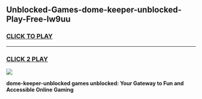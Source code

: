 
## Unblocked-Games-dome-keeper-unblocked-Play-Free-lw9uu
<h3>
<a href="https://premium76.site?title=dome-keeper-unblocked&ref=23A">CLICK TO PLAY</a></h3>
<hr>

<h3>
<a href="https://premium76.site?title=dome-keeper-unblocked&ref=23A">CLICK 2 PLAY</a>
  
</h3>

<a href="https://premium76.site?title=dome-keeper-unblocked&ref=23A"><img src="https://clearcache.store/games.png"></a>


**dome-keeper-unblocked games unblocked: Your Gateway to Fun and Accessible Online Gaming**
